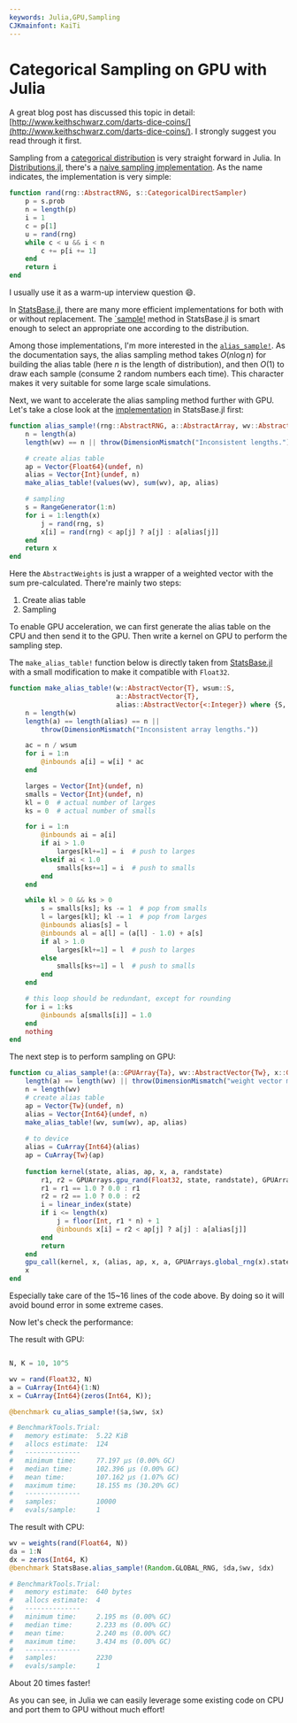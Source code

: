 ```yaml
---
keywords: Julia,GPU,Sampling
CJKmainfont: KaiTi
---
```


# Categorical Sampling on GPU with Julia

A great blog post has discussed this topic in detail: [http://www.keithschwarz.com/darts-dice-coins/](http://www.keithschwarz.com/darts-dice-coins/). I strongly suggest you read through it first.

Sampling from a [categorical distribution](https://en.wikipedia.org/wiki/Categorical_distribution) is very straight forward in Julia. In [Distributions.jl](https://github.com/JuliaStats/Distributions.jl/blob/master/src/samplers/categorical.jl), there's a [naive sampling implementation](https://github.com/JuliaStats/Distributions.jl/blob/master/src/samplers/categorical.jl#L18-L28). As the name indicates, the implementation is very simple:

```julia
function rand(rng::AbstractRNG, s::CategoricalDirectSampler)
    p = s.prob
    n = length(p)
    i = 1
    c = p[1]
    u = rand(rng)
    while c < u && i < n
        c += p[i += 1]
    end
    return i
end
```

I usually use it as a warm-up interview question :smile:.

In [StatsBase.jl](https://github.com/JuliaStats/StatsBase.jl/blob/master/src/sampling.jl), there are many more efficient implementations for both with or without replacement. The [`sample!](https://github.com/JuliaStats/StatsBase.jl/blob/master/src/sampling.jl#L319) method in StatsBase.jl is smart enough to select an appropriate one according to the distribution.

Among those implementations, I'm more interested in the [`alias_sample!`](https://github.com/JuliaStats/StatsBase.jl/blob/master/src/sampling.jl#L526). As the documentation says, the alias sampling method takes $O(n \log n)$ for building the alias table (here $n$ is the length of distribution), and then $O(1)$ to draw each sample (consume 2 random numbers each time). This character makes it very suitable for some large scale simulations.

Next, we want to accelerate the alias sampling method further with GPU. Let's take a close look at the [implementation](https://github.com/JuliaStats/StatsBase.jl/blob/master/src/sampling.jl#L526-L542) in StatsBase.jl first:

```julia
function alias_sample!(rng::AbstractRNG, a::AbstractArray, wv::AbstractWeights, x::AbstractArray)
    n = length(a)
    length(wv) == n || throw(DimensionMismatch("Inconsistent lengths."))

    # create alias table
    ap = Vector{Float64}(undef, n)
    alias = Vector{Int}(undef, n)
    make_alias_table!(values(wv), sum(wv), ap, alias)

    # sampling
    s = RangeGenerator(1:n)
    for i = 1:length(x)
        j = rand(rng, s)
        x[i] = rand(rng) < ap[j] ? a[j] : a[alias[j]]
    end
    return x
end
```

Here the `AbstractWeights` is just a wrapper of a weighted vector with the sum pre-calculated. There're mainly two steps:

1. Create alias table
1. Sampling

To enable GPU acceleration, we can first generate the alias table on the CPU and then send it to the GPU. Then write a kernel on GPU to perform the sampling step.

The `make_alias_table!` function below is directly taken from [StatsBase.jl](https://github.com/JuliaStats/StatsBase.jl/blob/master/src/sampling.jl#L454-L511) with a small modification to make it compatible with `Float32`.

```julia
function make_alias_table!(w::AbstractVector{T}, wsum::S,
                           a::AbstractVector{T},
                           alias::AbstractVector{<:Integer}) where {S, T}
    n = length(w)
    length(a) == length(alias) == n ||
        throw(DimensionMismatch("Inconsistent array lengths."))

    ac = n / wsum
    for i = 1:n
        @inbounds a[i] = w[i] * ac
    end

    larges = Vector{Int}(undef, n)
    smalls = Vector{Int}(undef, n)
    kl = 0  # actual number of larges
    ks = 0  # actual number of smalls

    for i = 1:n
        @inbounds ai = a[i]
        if ai > 1.0
            larges[kl+=1] = i  # push to larges
        elseif ai < 1.0
            smalls[ks+=1] = i  # push to smalls
        end
    end

    while kl > 0 && ks > 0
        s = smalls[ks]; ks -= 1  # pop from smalls
        l = larges[kl]; kl -= 1  # pop from larges
        @inbounds alias[s] = l
        @inbounds al = a[l] = (a[l] - 1.0) + a[s]
        if al > 1.0
            larges[kl+=1] = l  # push to larges
        else
            smalls[ks+=1] = l  # push to smalls
        end
    end

    # this loop should be redundant, except for rounding
    for i = 1:ks
        @inbounds a[smalls[i]] = 1.0
    end
    nothing
end
```

The next step is to perform sampling on GPU:

```julia
function cu_alias_sample!(a::GPUArray{Ta}, wv::AbstractVector{Tw}, x::GPUArray{Ta}) where {Tw<:Number, Ta}
    length(a) == length(wv) || throw(DimensionMismatch("weight vector must have the same length with label vector"))
    n = length(wv)
    # create alias table
    ap = Vector{Tw}(undef, n)
    alias = Vector{Int64}(undef, n)
    make_alias_table!(wv, sum(wv), ap, alias)
    
    # to device
    alias = CuArray{Int64}(alias)
    ap = CuArray{Tw}(ap)
    
    function kernel(state, alias, ap, x, a, randstate)
        r1, r2 = GPUArrays.gpu_rand(Float32, state, randstate), GPUArrays.gpu_rand(Float32, state, randstate)
        r1 = r1 == 1.0 ? 0.0 : r1
        r2 = r2 == 1.0 ? 0.0 : r2
        i = linear_index(state)
        if i <= length(x)
            j = floor(Int, r1 * n) + 1
            @inbounds x[i] = r2 < ap[j] ? a[j] : a[alias[j]]
        end
        return
    end
    gpu_call(kernel, x, (alias, ap, x, a, GPUArrays.global_rng(x).state))
    x
end
```

<div class="alert alert-warning">
Especially take care of the 15~16 lines of the code above. By doing so it will avoid bound error in some extreme cases.
</div>

Now let's check the performance:

The result with GPU:

```julia

N, K = 10, 10^5

wv = rand(Float32, N)
a = CuArray{Int64}(1:N)
x = CuArray{Int64}(zeros(Int64, K));

@benchmark cu_alias_sample!($a,$wv, $x)

# BenchmarkTools.Trial: 
#   memory estimate:  5.22 KiB
#   allocs estimate:  124
#   --------------
#   minimum time:     77.197 μs (0.00% GC)
#   median time:      102.396 μs (0.00% GC)
#   mean time:        107.162 μs (1.07% GC)
#   maximum time:     18.155 ms (30.20% GC)
#   --------------
#   samples:          10000
#   evals/sample:     1
```

The result with CPU:

```julia
wv = weights(rand(Float64, N))
da = 1:N
dx = zeros(Int64, K)
@benchmark StatsBase.alias_sample!(Random.GLOBAL_RNG, $da,$wv, $dx)

# BenchmarkTools.Trial: 
#   memory estimate:  640 bytes
#   allocs estimate:  4
#   --------------
#   minimum time:     2.195 ms (0.00% GC)
#   median time:      2.233 ms (0.00% GC)
#   mean time:        2.240 ms (0.00% GC)
#   maximum time:     3.434 ms (0.00% GC)
#   --------------
#   samples:          2230
#   evals/sample:     1
```

About 20 times faster!

As you can see, in Julia we can easily leverage some existing code on CPU and port them to GPU without much effort!
